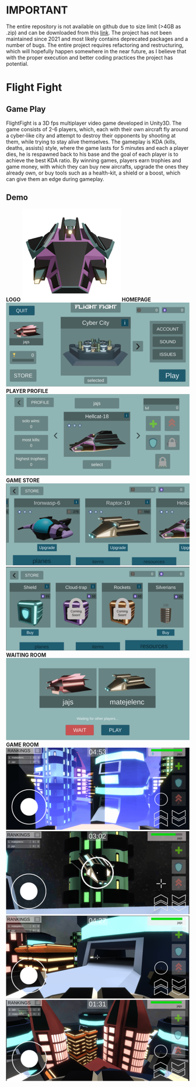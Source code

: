 # IMPORTANT
The entire repository is not available on github due to size limit (>4GB as .zip) and can be downloaded from this [link](). The project has not been maintained since 2021 and most likely contains deprecated packages and a number of bugs. The entire project requires refactoring and restructuring, which will hopefully happen somewhere in the near future, as I believe that with the proper execution and better coding practices the project has potential.

# Flight Fight
## Game Play
FlightFight is a 3D fps multiplayer video game developed in Unity3D. The game consists of 2-6 players, which, each with their own aircraft fly around a cyber-like city and attempt to destroy their opponents by shooting at them, while trying to stay alive themselves. The gameplay is KDA (kills, deaths, assists) style, where the game lasts for 5 minutes and each a player dies, he is respawned back to his base and the goal of each player is to achieve the best KDA ratio. By winning games, players earn trophies and game money, with which they can buy new aircrafts, upgrade the ones they already own, or buy tools such as a health-kit, a shield or a boost, which can give them an edge during gameplay. 

## Demo
**LOGO**
![Logo](./images/logo.png)
**HOMEPAGE**
![Homepage](./images/homepage.png)
**PLAYER PROFILE**
![Profile](./images/profile.png)
**GAME STORE**
![Store](./images/store1.png)
![Store](./images/store2.png)
**WAITING ROOM**
![Waiting Room](./images/waiting_room.png)
**GAME ROOM**
![Game Room](./images/game_room1.png)
![Game Room](./images/game_room2.png)
![Game Room](./images/game_room3.png)
![Game Room](./images/game_room4.png)
